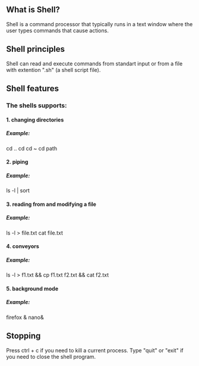 ## What is Shell?
Shell is a command processor that typically runs in a text window where the user types commands that cause actions.
## Shell principles
Shell can read and execute commands from standart input or from a file with extention ".sh" (a shell script file).
## Shell features
### The shells supports:
#### 1. changing directories
##### Example:
cd ..
cd
cd ~
cd path
#### 2. piping
##### Example:
ls -l | sort
#### 3. reading from and modifying a file
##### Example:
ls -l > file.txt
cat file.txt
#### 4. conveyors
##### Example:
ls -l > f1.txt && cp f1.txt f2.txt && cat f2.txt
#### 5. background mode
##### Example:
firefox &
nano&
## Stopping
Press ctrl + c if you need to kill a current process.
Type "quit" or "exit" if you need to close the shell program.
